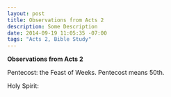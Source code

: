 ```yaml
---
layout: post
title: Observations from Acts 2
description: Some Description
date: 2014-09-19 11:05:35 -07:00
tags: "Acts 2, Bible Study"
---
```


**Observations from Acts 2**

Pentecost: the Feast of Weeks. Pentecost means 50th.

Holy Spirit: 